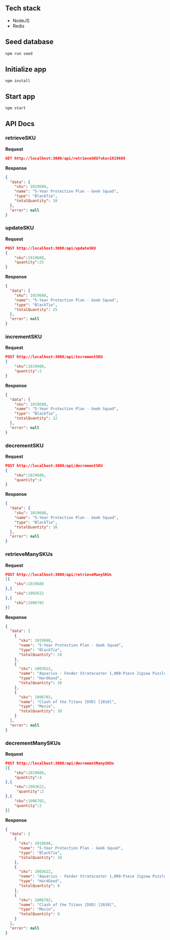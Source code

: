 ## Tech stack

- NodeJS
- Redis

## Seed database

```sh
npm run seed
```

## Initialize app

```
npm install
```

## Start app

```
npm start
```

## API Docs

### retrieveSKU

**Request**

```json
GET http://localhost:3000/api/retrieveSKU?sku=1019688
```

**Response**

```json
{
  "data": {
    "sku": 1019688,
    "name": "5-Year Protection Plan - Geek Squad",
    "type": "BlackTie",
    "totalQuantity": 10
  },
  "error": null
}
```

### updateSKU

**Request**

```json
POST http://localhost:3000/api/updateSKU
{
    "sku":1019688,
    "quantity":25
}
```

**Response**

```json
{
  "data": {
    "sku": 1019688,
    "name": "5-Year Protection Plan - Geek Squad",
    "type": "BlackTie",
    "totalQuantity": 25
  },
  "error": null
}
```

### incrementSKU

**Request**

```json
POST http://localhost:3000/api/incrementSKU
{
    "sku":1019688,
    "quantity":2
}
```

**Response**

```json
{
  "data": {
    "sku": 1019688,
    "name": "5-Year Protection Plan - Geek Squad",
    "type": "BlackTie",
    "totalQuantity": 12
  },
  "error": null
}
```

### decrementSKU

**Request**

```json
POST http://localhost:3000/api/decrementSKU
{
    "sku":1019688,
    "quantity":4
}
```

**Response**

```json
{
  "data": {
    "sku": 1019688,
    "name": "5-Year Protection Plan - Geek Squad",
    "type": "BlackTie",
    "totalQuantity": 16
  },
  "error": null
}
```

### retrieveManySKUs

**Request**

```json
POST http://localhost:3000/api/retrieveManySKUs
[{
    "sku":1019688
},{
    "sku":1003622
},{
    "sku":1006702
}]
```

**Response**

```json
{
  "data": [
    {
      "sku": 1019688,
      "name": "5-Year Protection Plan - Geek Squad",
      "type": "BlackTie",
      "totalQuantity": 24
    },
    {
      "sku": 1003622,
      "name": "Aquarius - Fender Stratocaster 1,000-Piece Jigsaw Puzzle - Black/Red/White/Yellow/Green/Orange/Blue",
      "type": "HardGood",
      "totalQuantity": 10
    },
    {
      "sku": 1006702,
      "name": "Clash of the Titans [DVD] [2010]",
      "type": "Movie",
      "totalQuantity": 10
    }
  ],
  "error": null
}
```

### decrementManySKUs

**Request**

```json
POST http://localhost:3000/api/decrementManySKUs
[{
    "sku":1019688,
    "quantity":4
},{
    "sku":1003622,
     "quantity":2
},{
    "sku":1006702,
    "quantity":2
}]
```

**Response**

```json
{
  "data": [
    {
      "sku": 1019688,
      "name": "5-Year Protection Plan - Geek Squad",
      "type": "BlackTie",
      "totalQuantity": 28
    },
    {
      "sku": 1003622,
      "name": "Aquarius - Fender Stratocaster 1,000-Piece Jigsaw Puzzle - Black/Red/White/Yellow/Green/Orange/Blue",
      "type": "HardGood",
      "totalQuantity": 8
    },
    {
      "sku": 1006702,
      "name": "Clash of the Titans [DVD] [2010]",
      "type": "Movie",
      "totalQuantity": 8
    }
  ],
  "error": null
}
```
